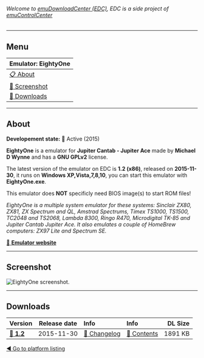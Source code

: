 ###### Welcome to [emuDownloadCenter (EDC)](https://github.com/PhoenixInteractiveNL/emuDownloadCenter/wiki/), EDC is a side project of [emuControlCenter](https://github.com/PhoenixInteractiveNL/emuControlCenter/wiki/)
***
## Menu
| **Emulator: EightyOne** |
|:---------|
| [:clipboard: About](#about) |
| [:sunrise: Screenshot](#screen) |
| [:floppy_disk: Downloads](#downloads) |
***
## About
**Developement state:** :large_blue_circle: Active (2015)

**EightyOne** is a emulator for **Jupiter Cantab - Jupiter Ace** made by **Michael D Wynne** and has a **GNU GPLv2** license.

The latest version of the emulator on EDC is **1.2 (x86)**, released on **2015-11-30**, it runs on **Windows XP,Vista,7,8,10**, you can start this emulator with **EightyOne.exe**.

This emulator does **NOT** specificly need BIOS image(s) to start ROM files!

_EightyOne is a multiple system emulator for these systems: Sinclair ZX80, ZX81, ZX Spectrum and QL, Amstrad Spectrums, Timex TS1000, TS1500, TC2048 and TS2068, Lambda 8300, Ringo R470, Microdigital TK-85 and Jupiter Cantab Jupiter Ace. It also emulates a couple of HomeBrew computers: ZX97 Lite and Spectrum SE._

[:link: **Emulator website**](https://www.aptanet.org/eightyone/)
***
## Screenshot
![](https://raw.githubusercontent.com/PhoenixInteractiveNL/emuDownloadCenter/master/hooks/eightyone/emulator_screen_01.jpg "EightyOne screenshot.")
***
## Downloads
| Version  | Release date  | Info       | Info       | DL Size    |
|:---------|:-------------:|:-----------|:-----------|-----------:|
| [:floppy_disk: **1.2**](https://github.com/PhoenixInteractiveNL/edc-repo0003/raw/master/eightyone/1.2.7z) | 2015-11-30 | [:page_facing_up: Changelog](https://github.com/PhoenixInteractiveNL/edc-repo0003/blob/master/eightyone/1.2_changelog.txt) | [:mag_right: Contents](https://github.com/PhoenixInteractiveNL/edc-repo0003/blob/master/eightyone/1.2_contents.txt) | 1891 KB |

[:arrow_backward: Go to platform listing](https://github.com/PhoenixInteractiveNL/emuDownloadCenter/wiki/EDC-Platform-List)
